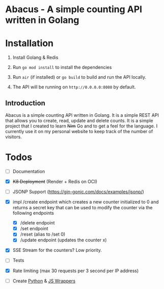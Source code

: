 # Abacus - A simple counting API written in Golang 
                                                               
          
# Installation

1. Install Golang & Redis

2. Run `go mod install` to install the dependencies

3. Run `air` (if installed) or `go build` to build and run the API locally.

4. The API will be running on `http://0.0.0.0:8080` by default.


## Introduction
Abacus is a simple counting API written in Golang. It is a simple REST API that allows you to create, read, update and delete counts. It is a simple project that I created to learn ~~Nim~~ Go and to get a feel for the language.
I currently use it on my personal website to keep track of the number of visitors.

 

# Todos

- [ ] Documentation
- [x] ~~K8 Deployment~~ (Render + Redis on OCI)
- [ ] JSONP Support (https://gin-gonic.com/docs/examples/jsonp/)
- [x] impl /create endpoint which creates a new counter initialized to 0 and returns a secret key that can be used to modify the counter via the following endpoints
  - [x] /delete endpoint
  - [x] /set endpoint 
  - [x] /reset (alias to /set 0)
  - [x] /update endpoint (updates the counter x)
- [x] SSE Stream for the counters? Low priority.
- [ ] Tests
- [x] Rate limiting (max 30 requests per 3 second per IP address)
- [ ] Create [Python](https://github.com/BenJetson/py-countapi) & [JS Wrappers](https://github.com/mlomb/countapi-js)

